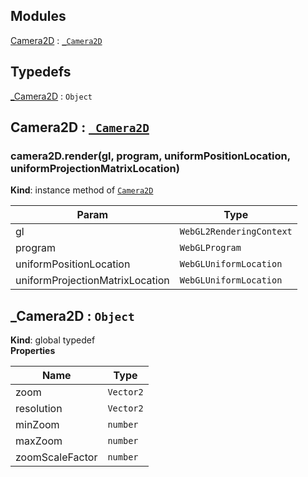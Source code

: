 ## Modules

<dl>
<dt><a href="#module_Camera2D">Camera2D</a> : <code><a href="#_Camera2D">_Camera2D</a></code></dt>
<dd></dd>
</dl>

## Typedefs

<dl>
<dt><a href="#_Camera2D">_Camera2D</a> : <code>Object</code></dt>
<dd></dd>
</dl>

<a name="module_Camera2D"></a>

## Camera2D : [<code>\_Camera2D</code>](#_Camera2D)
<a name="module_Camera2D+render"></a>

### camera2D.render(gl, program, uniformPositionLocation, uniformProjectionMatrixLocation)
**Kind**: instance method of [<code>Camera2D</code>](#module_Camera2D)  

| Param | Type |
| --- | --- |
| gl | <code>WebGL2RenderingContext</code> | 
| program | <code>WebGLProgram</code> | 
| uniformPositionLocation | <code>WebGLUniformLocation</code> | 
| uniformProjectionMatrixLocation | <code>WebGLUniformLocation</code> | 

<a name="_Camera2D"></a>

## \_Camera2D : <code>Object</code>
**Kind**: global typedef  
**Properties**

| Name | Type |
| --- | --- |
| zoom | <code>Vector2</code> | 
| resolution | <code>Vector2</code> | 
| minZoom | <code>number</code> | 
| maxZoom | <code>number</code> | 
| zoomScaleFactor | <code>number</code> | 

